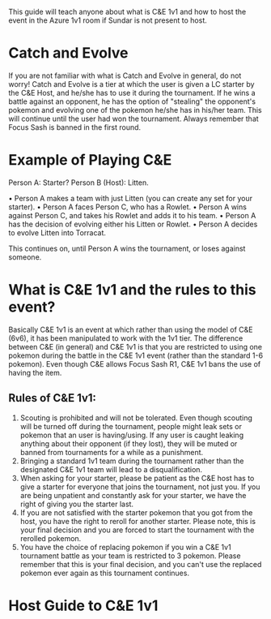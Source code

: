 This guide will teach anyone about what is C&E 1v1 and how to host the event in the Azure 1v1 room if Sundar is not present to host. 

# Catch and Evolve 

If you are not familiar with what is Catch and Evolve in general, do not worry! Catch and Evolve is a tier at which the user is given a LC starter by the C&E Host, and he/she has to use it during the tournament. If he wins a battle against an opponent, he has the option of "stealing" the opponent's pokemon and evolving one of the pokemon he/she has in his/her team. This will continue until the user had won the tournament. Always remember that Focus Sash is banned in the first round. 

# Example of Playing C&E

Person A: Starter?
Person B (Host): Litten.

 • Person A makes a team with just Litten (you can create any set for your starter).
 • Person A faces Person C, who has a Rowlet.
 • Person A wins against Person C, and takes his Rowlet and adds it to his team.
 • Person A has the decision of evolving either his Litten or Rowlet.
 • Person A decides to evolve Litten into Torracat.
 
 This continues on, until Person A wins the tournament, or loses against someone.
 
# What is C&E 1v1 and the rules to this event?

Basically C&E 1v1 is an event at which rather than using the model of C&E (6v6), it has been manipulated to work with the 1v1 tier. The difference between C&E (in general) and C&E 1v1 is that you are restricted to using one pokemon during the battle in the C&E 1v1 event (rather than the standard 1-6 pokemon). Even though C&E allows Focus Sash R1, C&E 1v1 bans the use of having the item. 

Rules of C&E 1v1:
-----------------
1. Scouting is prohibited and will not be tolerated. Even though scouting will be turned off during the tournament, people might leak sets or pokemon that an user is having/using. If any user is caught leaking anything about their opponent (if they lost), they will be muted or banned from tournaments for a while as a punishment. 
2. Bringing a standard 1v1 team during the tournament rather than the designated C&E 1v1 team will lead to a disqualification.
3. When asking for your starter, please be patient as the C&E host has to give a starter for everyone that joins the tournament, not just you. If you are being unpatient and constantly ask for your starter, we have the right of giving you the starter last. 
4. If you are not satisfied with the starter pokemon that you got from the host, you have the right to reroll for another starter. Please note, this is your final decision and you are forced to start the tournament with the rerolled pokemon. 
5. You have the choice of replacing pokemon if you win a C&E 1v1 tournament battle as your team is restricted to 3 pokemon. Please remember that this is your final decision, and you can't use the replaced pokemon ever again as this tournament continues.

# Host Guide to C&E 1v1




 
